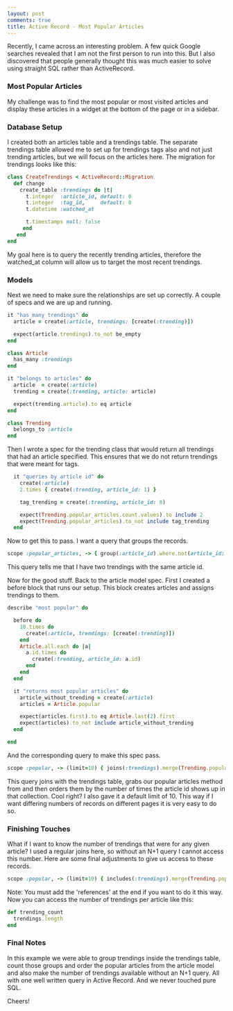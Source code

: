 ```yaml
---
layout: post
comments: true
title: Active Record - Most Popular Articles
---
```


Recently, I came across an interesting problem. A few quick Google searches revealed that I am not the first
person to run into this. But I also discovered that people generally thought this was much easier to solve
using straight SQL rather than ActiveRecord.

### Most Popular Articles

My challenge was to find the most popular or most visited articles and display these articles in a widget
at the bottom of the page or in a sidebar.

### Database Setup

I created both an articles table and a trendings table. The separate trendings table allowed me to set
up for trendings tags also and not just trending articles, but we will focus on the articles here. The
migration for trendings looks like this:

```ruby
class CreateTrendings < ActiveRecord::Migration
  def change
    create_table :trendings do |t|
      t.integer  :article_id, default: 0
      t.integer  :tag_id,     default: 0
      t.datetime :watched_at

      t.timestamps null: false
     end
   end
end
```

My goal here is to query the recently trending articles, therefore the watched_at column will allow us
to target the most recent trendings.

### Models

Next we need to make sure the relationships are set up correctly. A couple of specs and we are up and running.

```ruby
it "has many trendings" do
  article = create(:article, trendings: [create(:trending)])

  expect(article.trendings).to_not be_empty
end

class Article
  has_many :trendings
end
```

```ruby
it "belongs to articles" do
  article  = create(:article)
  trending = create(:trending, article: article)

  expect(trending.article).to eq article
end

class Trending
  belongs_to :article
end
```

Then I wrote a spec for the trending class that would return all trendings that had an article specified. This
ensures that we do not return trendings that were meant for tags.

```ruby
  it "queries by article id" do
    create(:article)
    2.times { create(:trending, article_id: 1) }

    tag_trending = create(:trending, article_id: 0)

    expect(Trending.popular_articles.count.values).to include 2
    expect(Trending.popular_articles).to_not include tag_trending
  end
```

Now to get this to pass. I want a query that groups the records.

```ruby
scope :popular_articles, -> { group(:article_id).where.not(article_id: 0) }
```

This query tells me that I have two trendings with the same article id.

Now for the good stuff. Back to the article model spec. First I created a before block that runs our setup.
This block creates articles and assigns trendings to them.

```ruby
describe "most popular" do

  before do
    10.times do
      create(:article, trendings: [create(:trending)])
    end
    Article.all.each do |a|
      a.id.times do
        create(:trending, article_id: a.id)
      end
    end
  end

  it "returns most popular articles" do
    article_without_trending = create(:article)
    articles = Article.popular

    expect(articles.first).to eq Article.last(2).first
    expect(articles).to_not include article_without_trending
  end

end
```

And the corresponding query to make this spec pass.

```ruby
scope :popular, -> (limit=10) { joins(:trendings).merge(Trending.popular_articles).order("count(articles.id) DESC").limit(limit) }
```

This query joins with the trendings table, grabs our popular articles method from and then orders them by the number
of times the article id shows up in that collection. Cool right? I also gave it a default limit of 10. This
way if I want differing numbers of records on different pages it is very easy to do so.

### Finishing Touches

What if I want to know the number of trendings that were for any given article? I used a regular joins here,
so without an N+1 query I cannot access this number. Here are some final adjustments to give us access to
these records.

```ruby
scope :popular, -> (limit=10) { includes(:trendings).merge(Trending.popular_articles).order("count(articles.id) DESC").limit(limit).references(:trendings) }
```

Note: You must add the 'references' at the end if you want to do it this way. Now you can access the number of
trendings per article like this:

```ruby
def trending_count
  trendings.length
end
```

### Final Notes

In this example we were able to group trendings inside the trendings table, count those groups and order the
popular articles from the article model and also make the number of trendings available without an N+1 query.
All with one well written query in Active Record. And we never touched pure SQL.

Cheers!


